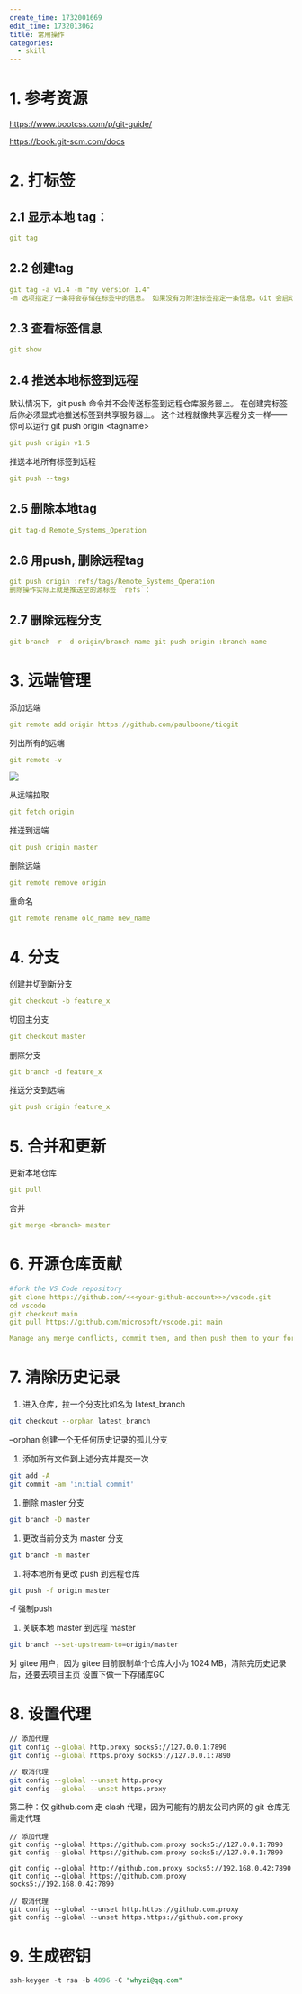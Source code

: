 ```yaml
---
create_time: 1732001669
edit_time: 1732013062
title: 常用操作
categories:
  - skill
---
```



# 1. 参考资源

https://www.bootcss.com/p/git-guide/

https://book.git-scm.com/docs

# 2. 打标签

## 2.1 显示本地 tag：

```yaml
git tag
```

## 2.2 创建tag

```yaml
git tag -a v1.4 -m "my version 1.4"
-m 选项指定了一条将会存储在标签中的信息。 如果没有为附注标签指定一条信息，Git 会启动编辑器要求你输入信息
```

## 2.3 查看标签信息

```yaml
git show
```

## 2.4 推送本地标签到远程

默认情况下，git push 命令并不会传送标签到远程仓库服务器上。 在创建完标签后你必须显式地推送标签到共享服务器上。 这个过程就像共享远程分支一样——你可以运行 git push origin &lt;tagname&gt;

```yaml
git push origin v1.5
```

推送本地所有标签到远程

```yaml
git push --tags
```

## 2.5 删除本地tag

```yaml
git tag-d Remote_Systems_Operation
```

## 2.6 用push, 删除远程tag

```yaml
git push origin :refs/tags/Remote_Systems_Operation
删除操作实际上就是推送空的源标签 `refs`：
```

## 2.7 删除远程分支

```yaml
git branch -r -d origin/branch-name git push origin :branch-name
```

# 3. 远端管理

添加远端

```yaml
git remote add origin https://github.com/paulboone/ticgit
```

列出所有的远端

```yaml
git remote -v
```

<img src="/assets/WRjRb0yLtopbgixIPvrcENpAnqc.png" src-width="404" class="markdown-img m-auto" src-height="89" align="center"/>

从远端拉取

```yaml
git fetch origin
```

推送到远端

```yaml
git push origin master
```

删除远端

```yaml
git remote remove origin
```

重命名

```yaml
git remote rename old_name new_name
```

# 4. 分支

创建并切到新分支

```yaml
git checkout -b feature_x
```

切回主分支

```yaml
git checkout master
```

删除分支

```yaml
git branch -d feature_x
```

推送分支到远端

```yaml
git push origin feature_x
```

# 5. 合并和更新

更新本地仓库

```yaml
git pull
```

合并

```yaml
git merge <branch> master
```

# 6. 开源仓库贡献

```yaml
#fork the VS Code repository 
git clone https://github.com/<<<your-github-account>>>/vscode.git
cd vscode
git checkout main
git pull https://github.com/microsoft/vscode.git main

Manage any merge conflicts, commit them, and then push them to your fork.
```

# 7. 清除历史记录

1. 进入仓库，拉一个分支比如名为 latest_branch

```bash
git checkout --orphan latest_branch
```

–orphan 创建一个无任何历史记录的孤儿分支

1. 添加所有文件到上述分支并提交一次

```bash
git add -A
git commit -am 'initial commit'
```

1. 删除 master 分支

```bash
git branch -D master
```

1. 更改当前分支为 master 分支

```bash
git branch -m master
```

1. 将本地所有更改 push 到远程仓库

```bash
git push -f origin master
```

-f 强制push

1. 关联本地 master 到远程 master

```bash
git branch --set-upstream-to=origin/master
```

对 gitee 用户，因为 gitee 目前限制单个仓库大小为 1024 MB，清除完历史记录后，还要去项目主页 设置下做一下存储库GC 

# 8. 设置代理

```bash
// 添加代理
git config --global http.proxy socks5://127.0.0.1:7890
git config --global https.proxy socks5://127.0.0.1:7890

// 取消代理
git config --global --unset http.proxy
git config --global --unset https.proxy
```

第二种：仅 github.com 走 clash 代理，因为可能有的朋友公司内网的 git 仓库无需走代理

```shell
// 添加代理
git config --global https://github.com.proxy socks5://127.0.0.1:7890
git config --global https://github.com.proxy socks5://127.0.0.1:7890

git config --global http://github.com.proxy socks5://192.168.0.42:7890
git config --global https://github.com.proxy socks5://192.168.0.42:7890

// 取消代理
git config --global --unset http.https://github.com.proxy
git config --global --unset https.https://github.com.proxy
```

# 9. 生成密钥

```sql
ssh-keygen -t rsa -b 4096 -C "whyzi@qq.com"
```

